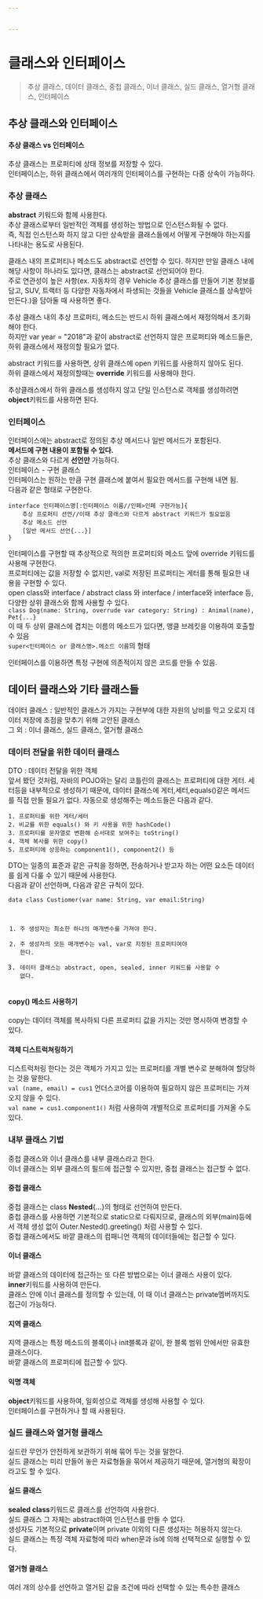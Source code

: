 ```yaml
---


---
```


<h1 id="클래스와-인터페이스">클래스와 인터페이스</h1>
<blockquote>
<p>추상 클래스, 데이터 클래스, 중첩 클래스, 이너 클래스, 실드 클래스, 열거형 클래스, 인터페이스</p>
</blockquote>
<h2 id="추상-클래스와-인터페이스">추상 클래스와 인터페이스</h2>
<h4 id="추상-클래스-vs-인터페이스">추상 클래스 vs 인터페이스</h4>
<p>추상 클래스는 프로퍼티에 상태 정보를 저장할 수 있다.<br>
인터페이스는, 하위 클래스에서 여러개의 인터페이스를 구현하는 다중 상속이 가능하다.</p>
<h3 id="추상-클래스">추상 클래스</h3>
<p><strong>abstract</strong> 키워드와 함께 사용한다.<br>
추상 클래스로부터 일반적인 객체를 생성하는 방법으로 인스턴스화될 수 없다.<br>
즉, 직접 인스턴스화 하지 않고 다만 상속받을 클래스들에서 어떻게 구현해야 하는지를 나타내는 용도로 사용된다.</p>
<p>클래스 내의 프로퍼티나 메소드도 abstract로 선언할 수 있다. 하지만 만일 클래스 내에 해당 사항이 하나라도 있다면, 클래스는 abstract로 선언되어야 한다.<br>
주로 연관성이 높은 사항(ex. 자동차의 경우 Vehicle 추상 클래스를 만들어 기본 정보를 담고, SUV, 트랙터 등 다양한 자동차에서 파생되는 것들을 Vehicle 클래스를 상속받아 만든다.)을 담아둘 때 사용하면 좋다.</p>
<p>추상 클래스 내의 추상 프로퍼티, 메소드는 반드시 하위 클래스에서 재정의해서 초기화해야 한다.<br>
하지만 var year = "2018"과 같이 abstract로 선언하지 않은 프로퍼티와 메소드들은, 하위 클래스에서 재정의할 필요가 없다.</p>
<p>abstract 키워드를 사용하면, 상위 클래스에 open 키워드를 사용하지 않아도 된다.<br>
하위 클래스에서 재정의할때는 <strong>override</strong> 키워드를 사용해야 한다.</p>
<p>추상클래스에서 하위 클래스를 생성하지 않고 단일 인스턴스로 객체를 생성하려면 <strong>object</strong>키워드를 사용하면 된다.</p>
<h3 id="인터페이스">인터페이스</h3>
<p>인터페이스에는 abstract로 정의된 추상 메서드나 일반 메서드가 포함된다.<br>
<strong>메서드에 구현 내용이 포함될 수 있다.</strong><br>
추상 클래스와 다르게 <strong>선언만</strong> 가능하다.<br>
인터페이스 - 구현 클래스<br>
인터페이스는 원하는 만큼 구현 클래스에 붙여서 필요한 메서드를 구현해 내면 됨.<br>
다음과 같은 형태로 구현한다.</p>
<pre><code>interface 인터페이스명[:인터페이스 이름//인페&gt;인페 구현가능]{
	추상 프로퍼티 선언//이때 추상 클래스와 다르게 abstract 키워드가 필요없음
	추상 메소드 선언
	[일반 메서드 선언{...}]
}
</code></pre>
<p>인터페이스를 구현할 때 추상적으로 적의한 프로퍼티와 메소드 앞에 override 키워드를 사용해 구현한다.<br>
프로퍼티에는 값을 저장할 수 없지만, val로 저장된 프로퍼티는 게터를 통해 필요한 내용을 구현할 수 있다.<br>
open class와 interface / abstract class 와 interface / interface와 interface 등, 다양한 상위 클래스와 함께 사용할 수 있다.<br>
<code>class Dog(name: String, overrude var category: String) : Animal(name), Pet{...}</code><br>
이 때 두 상위 클래스에 겹치는 이름의 메소드가 있다면, 앵클 브레킷을 이용하여 호출할 수 있음<br>
<code>super&lt;인터페이스 or 클래스명&gt;.메소드 이름</code>의 형태</p>
<p>인터페이스를 이용하면 특정 구현에 의존적이지 않은 코드를 만들 수 있음.</p>
<h2 id="데이터-클래스와-기타-클래스들">데이터 클래스와 기타 클래스들</h2>
<p>데이터 클래스 : 일반적인 클래스가 가지는 구현부에 대한 자원의 낭비를 막고 오로지 데이터 저장에 초점을 맞추기 위해 고안된 클래스<br>
그 외 : 이너 클래스, 실드 클래스, 열거형 클래스</p>
<h3 id="데이터-전달을-위한-데이터-클래스">데이터 전달을 위한 데이터 클래스</h3>
<p>DTO : 데이터 전달을 위한 객체<br>
앞서 봤던 것처럼, 자바의 POJO와는 달리 코틀린의 클래스는 프로퍼티에 대한 게터. 세터등을 내부적으로 생성하기 때문에, 데이터 클래스에 게터,세터,equals()같은 메서드를 직접 만들 필요가 없다. 자동으로 생성해주는 메소드들은 다음과 같다.</p>
<pre><code>1. 프로퍼티를 위한 게터/세터
2. 비교를 위한 equals() 와 키 사용을 위한 hashCode()
3. 프로퍼티를 문자열로 변환해 순서대로 보여주는 toString()
4. 객체 복사를 위한 copy()
5. 프로퍼티에 상응하는 component1(), component2() 등
</code></pre>
<p>DTO는 일종의 표준과 같은 규칙을 정하면, 전송하거나 받고자 하는 어떤 요소든 데이터를 쉽게 다룰 수 있기 때문에 사용한다.<br>
다음과 같이 선언하며, 다음과 같은 규칙이 있다.</p>
<pre><code>data class Custiomer(var name: String, var email:String)

1. 주 생성자는 최소한 하나의 매개변수를 가져야 한다.
2. 주 생성자의 모든 매개변수는 val, var로 지정된 프로퍼티여야 한다.
3. 데이터 클래스는 abstract, open, sealed, inner 키워드를 사용할 수 없다.
</code></pre>
<h4 id="copy-메소드-사용하기">copy() 메소드 사용하기</h4>
<p>copy는 데이터 객체를 복사하되 다른 프로퍼티 값을 가지는 것만 명시하여 변경할 수 있다.</p>
<h4 id="객체-디스트럭쳐링하기">객체 디스트럭쳐링하기</h4>
<p>디스트럭처링 한다는 것은 객체가 가지고 있는 프로퍼티를 개별 변수로 분해하여 할당하는 것을 말한다.<br>
<code>val (name, email) = cus1</code> 언더스코어를 이용하여 필요하지 않은 프로퍼티는 가져오지 않을 수 있다.<br>
<code>val name = cus1.component1()</code> 처럼 사용하여 개별적으로 프로퍼티를 가져올 수도 있다.</p>
<h3 id="내부-클래스-기법">내부 클래스 기법</h3>
<p>중첩 클래스와 이너 클래스를 내부 클래스라고 한다.<br>
이너 클래스는 외부 클래스의 필드에 접근할 수 있지만, 중첩 클래스는 접근할 수 없다.</p>
<h4 id="중첩-클래스">중첩 클래스</h4>
<p>중첩 클래스는 class <strong>Nested</strong>{…}의 형태로 선언하여 만든다.<br>
중첩 클래스를 사용하면 기본적으로 static으로 다뤄지므로, 클래스의 외부(main)등에서 객체 생성 없이 Outer.Nested().greeting() 처럼 사용할 수 있다.<br>
중첩 클래스에서도 바깥 클래스의 컴패니언 객체의 데이터들에는 접근할 수 있다.</p>
<h4 id="이너-클래스">이너 클래스</h4>
<p>바깥 클래스의 데이터에 접근하는 또 다른 방법으로는 이너 클래스 사용이 있다.<br>
<strong>inner</strong>키워드를 사용하여 만든다.<br>
클래스 안에 이너 클래스를 정의할 수 있는데, 이 때 이너 클래스는 private멤버까지도 접근이 가능하다.</p>
<h4 id="지역-클래스">지역 클래스</h4>
<p>지역 클래스는 특정 메소드의 블록이나 init블록과 같이, 한 블록 범위 안에서만 유효한 클래스이다.<br>
바깥 클래스의 프로퍼티에 접근할 수 있다.</p>
<h4 id="익명-객체">익명 객체</h4>
<p><strong>object</strong>키워드를 사용하여, 일회성으로 객체를 생성해 사용할 수 있다.<br>
인터페이스를 구현하거나 할 때 사용된다.</p>
<h3 id="실드-클래스와-열거형-클래스">실드 클래스와 열거형 클래스</h3>
<p>실드란 무언가 안전하게 보관하기 위해 묶어 두는 것을 말한다.<br>
실드 클래스는 미리 만들어 놓은 자료형들을 묶어서 제공하기 때문에, 열거형의 확장이라고도 할 수 있다.</p>
<h4 id="실드-클래스">실드 클래스</h4>
<p><strong>sealed class</strong>키워드로 클래스를 선언하여 사용한다.<br>
실드 클래스 그 자체는 abstract하여 인스턴스를 만들 수 없다.<br>
생성자도 기본적으로  <strong>private</strong>이며 private 이외의 다른 생성자는 허용하지 않는다.<br>
실드 클래스는 특정 객체 자료형에 따라 when문과 is에 의해 선택적으로 실행할 수 있다.</p>
<h4 id="열거형-클래스">열거형 클래스</h4>
<p>여러 개의 상수를 선언하고 열거된 값을 조건에 따라 선택할 수 있는 특수한 클래스</p>

